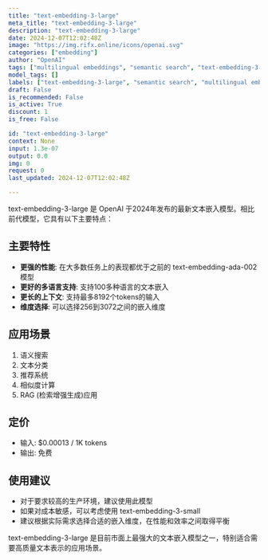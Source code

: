 ```yaml
---
title: "text-embedding-3-large"
meta_title: "text-embedding-3-large"
description: "text-embedding-3-large"
date: 2024-12-07T12:02:48Z
image: "https://img.rifx.online/icons/openai.svg"
categories: ["embedding"]
author: "OpenAI"
tags: ["multilingual embeddings", "semantic search", "text-embedding-3-large", "Machine Learning", "Natural Language Processing", "retrieval augmented generation", "Programming", "Data Science", "Technology", "similarity matching", "OpenAI"]
model_tags: []
labels: ["text-embedding-3-large", "semantic search", "multilingual embeddings", "similarity matching", "retrieval augmented generation"]
draft: False
is_recommended: False
is_active: True
discount: 1
is_free: False

id: "text-embedding-3-large"
context: None
input: 1.3e-07
output: 0.0
img: 0
request: 0
last_updated: 2024-12-07T12:02:48Z

---
```


text-embedding-3-large 是 OpenAI 于2024年发布的最新文本嵌入模型。相比前代模型，它具有以下主要特点：

## 主要特性

- **更强的性能**: 在大多数任务上的表现都优于之前的 text-embedding-ada-002 模型
- **更好的多语言支持**: 支持100多种语言的文本嵌入
- **更长的上下文**: 支持最多8192个tokens的输入
- **维度选择**: 可以选择256到3072之间的嵌入维度

## 应用场景

1. 语义搜索
2. 文本分类
3. 推荐系统
4. 相似度计算
5. RAG (检索增强生成)应用

## 定价

- 输入: $0.00013 / 1K tokens
- 输出: 免费

## 使用建议

- 对于要求较高的生产环境，建议使用此模型
- 如果对成本敏感，可以考虑使用 text-embedding-3-small
- 建议根据实际需求选择合适的嵌入维度，在性能和效率之间取得平衡

text-embedding-3-large 是目前市面上最强大的文本嵌入模型之一，特别适合需要高质量文本表示的应用场景。

